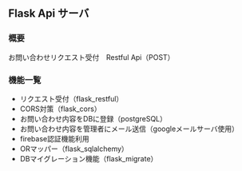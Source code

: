 ## Flask Api サーバ
### 概要
お問い合わせリクエスト受付　Restful Api（POST）
### 機能一覧
- リクエスト受付（flask_restful）  
- CORS対策（flask_cors）  
- お問い合わせ内容をDBに登録（postgreSQL）  
- お問い合わせ内容を管理者にメール送信（googleメールサーバ使用）  
- firebase認証機能利用  
- ORマッパー（flask_sqlalchemy）  
- DBマイグレーション機能（flask_migrate）
